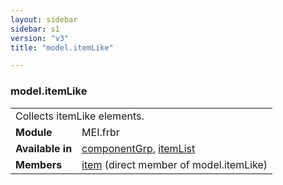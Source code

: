 ```yaml
---
layout: sidebar
sidebar: s1
version: "v3"
title: "model.itemLike"

---
```


<div class="classSpec model">
   <h3 id="model.itemLike">model.itemLike</h3>
   <table class="wovenodd">
      <tr>
         <td colspan="2" class="wovenodd-col2">Collects itemLike elements.</td>
      </tr>
      <tr>
         <td class="wovenodd-col1">
            <strong>Module</strong>
         </td>
         <td class="wovenodd-col2">MEI.frbr</td>
      </tr>
      <tr>
         <td class="wovenodd-col1">
            <strong>Available in</strong>
         </td>
         <td class="wovenodd-col2">
            <div class="parent">
               <div>
                  <a class="link_odd_elementSpec" href="/{{ site.baseurl }}/{{ page.version }}/elements/componentGrp.html">componentGrp</a>, 
                  <a class="link_odd_elementSpec" href="/{{ site.baseurl }}/{{ page.version }}/elements/itemList.html">itemList</a>
               </div>
            </div>
         </td>
      </tr>
      <tr>
         <td class="wovenodd-col1">
            <strong>Members</strong>
         </td>
         <td class="wovenodd-col2">
            <div class="parent">
               <div>
                  <a class="link_odd_elementSpec" href="/{{ site.baseurl }}/{{ page.version }}/elements/item.html">item</a> (direct member of model.itemLike)
               </div>
            </div>
         </td>
      </tr>
   </table>
</div>